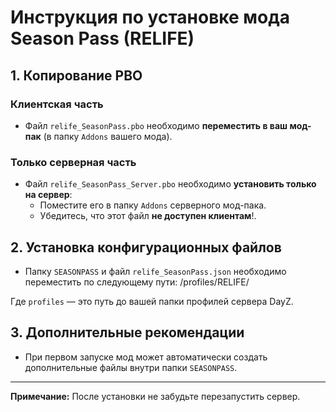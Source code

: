 # Инструкция по установке мода Season Pass (RELIFE)

## 1. Копирование PBO

### Клиентская часть
- Файл `relife_SeasonPass.pbo` необходимо **переместить в ваш мод-пак** (в папку `Addons` вашего мода).

### Только серверная часть
- Файл `relife_SeasonPass_Server.pbo` необходимо **установить только на сервер**:
  - Поместите его в папку `Addons` серверного мод-пака.
  - Убедитесь, что этот файл **не доступен клиентам**!.

## 2. Установка конфигурационных файлов

- Папку `SEASONPASS` и файл `relife_SeasonPass.json` необходимо переместить по следующему пути:
/profiles/RELIFE/

Где `profiles` — это путь до вашей папки профилей сервера DayZ.

## 3. Дополнительные рекомендации

- При первом запуске мод может автоматически создать дополнительные файлы внутри папки `SEASONPASS`.

---

**Примечание:** После установки не забудьте перезапустить сервер.
